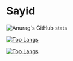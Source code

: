 <!---
sidr16/sidr16 is a ✨ special ✨ repository because its `README.md` (this file) appears on your GitHub profile.
You can click the Preview link to take a look at your changes.
--->

# Sayid

![Anurag's GitHub stats](https://github-readme-stats.vercel.app/api?username=sidr16&count_private=true&theme=github_dark&show_icons=true)

[![Top Langs](https://github-readme-stats.vercel.app/api/top-langs/?username=sidr16&layout=compact&theme=github_dark)](https://github.com/anuraghazra/github-readme-stats)

[![Top Langs](https://github-readme-stats.vercel.app/api/top-langs/?username=sidr16&exclude_repo=github-readme-stats,Al-Electronics.github.io)](https://github.com/anuraghazra/github-readme-stats)


